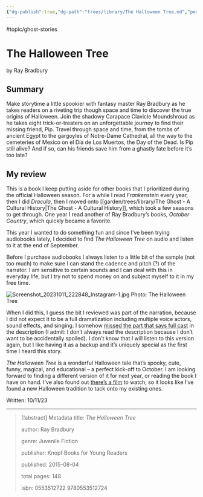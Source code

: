 ```yaml
---
{"dg-publish":true,"dg-path":"trees/library/The Halloween Tree.md","permalink":"/trees/library/the-halloween-tree/","created":"2024-12-14T13:19:49.393-05:00","updated":"2025-03-19T13:04:42.127-04:00"}
---
```


#topic/ghost-stories 
# The Halloween Tree
by Ray Bradbury
## Summary
Make storytime a little spookier with fantasy master Ray Bradbury as he takes readers on a riveting trip though space and time to discover the true origins of Halloween. Join the shadowy Carapace Clavicle Moundshroud as he takes eight trick-or-treaters on an unforgettable journey to find their missing friend, Pip. Travel through space and time, from the tombs of ancient Egypt to the gargoyles of Notre-Dame Cathedral, all the way to the cemeteries of Mexico on el Día de Los Muertos, the Day of the Dead. Is Pip still alive? And if so, can his friends save him from a ghastly fate before it’s too late? 
## My review

This is a book I keep putting aside for other books that I prioritized during the official Halloween season. For a while I read _Frankenstein_ every year, then I did _Dracula_, then I moved onto [[garden/trees/library/The Ghost - A Cultural History\|The Ghost - A Cultural History]], which took a few seasons to get through. One year I read another of Ray Bradbury’s books, _October Country_, which quickly became a favorite.

This year I wanted to do something fun and since I’ve been trying audiobooks lately, I decided to find _The Halloween Tree_ on audio and listen to it at the end of September.

Before I purchase audiobooks I always listen to a little bit of the sample (not too much) to make sure I can stand the cadence and pitch (?) of the narrator. I am sensitive to certain sounds and I can deal with this in everyday life, but I try not to spend money on and subject myself to it in my free time.

![Screenshot_20231011_222848_Instagram-1.jpg](/img/user/garden/trees/library/attachments/Screenshot_20231011_222848_Instagram-1.jpg)
Photo: The Halloween Tree

When I did this, I guess the bit I reviewed was part of the narration, because I did not expect it to be a full dramatization including multiple voice actors, sound effects, and singing. I somehow [missed the part that says full cast](https://play.google.com/store/audiobooks/details?id=AQAAAADJqRipwM) in the description (I admit: I don’t always read the description because I don’t want to be accidentally spoiled). I don’t know that I will listen to this version again, but I like having it as a backup and it’s uniquely special as the first time I heard this story.

_The Halloween Tree_ is a wonderful Halloween tale that’s spooky, cute, funny, magical, and educational – a perfect kick-off to October. I am looking forward to finding a different version of it for next year, or reading the book I have on hand. I’ve also found out [there’s a film](https://www.imdb.com/title/tt0191173/) to watch, so it looks like I’ve found a new Halloween tradition to tack onto my existing ones.

Written: 10/11/23

---

> [!abstract] Metadata
> title: *The Halloween Tree*
> 
> author: Ray Bradbury
> 
> genre: Juvenile Fiction
> 
> publisher: Knopf Books for Young Readers
> 
> published: 2015-08-04
> 
> total pages: 148
> 
> isbn: 0553512722 9780553512724
